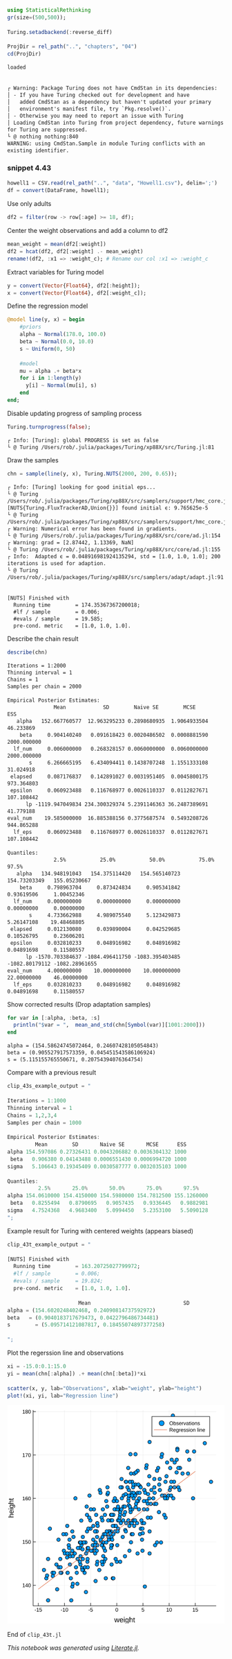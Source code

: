 

```julia
using StatisticalRethinking
gr(size=(500,500));

Turing.setadbackend(:reverse_diff)

ProjDir = rel_path("..", "chapters", "04")
cd(ProjDir)
```

    loaded


    ┌ Warning: Package Turing does not have CmdStan in its dependencies:
    │ - If you have Turing checked out for development and have
    │   added CmdStan as a dependency but haven't updated your primary
    │   environment's manifest file, try `Pkg.resolve()`.
    │ - Otherwise you may need to report an issue with Turing
    │ Loading CmdStan into Turing from project dependency, future warnings for Turing are suppressed.
    └ @ nothing nothing:840
    WARNING: using CmdStan.Sample in module Turing conflicts with an existing identifier.


### snippet 4.43


```julia
howell1 = CSV.read(rel_path("..", "data", "Howell1.csv"), delim=';')
df = convert(DataFrame, howell1);
```

Use only adults


```julia
df2 = filter(row -> row[:age] >= 18, df);
```

Center the weight observations and add a column to df2


```julia
mean_weight = mean(df2[:weight])
df2 = hcat(df2, df2[:weight] .- mean_weight)
rename!(df2, :x1 => :weight_c); # Rename our col :x1 => :weight_c
```

Extract variables for Turing model


```julia
y = convert(Vector{Float64}, df2[:height]);
x = convert(Vector{Float64}, df2[:weight_c]);
```

Define the regression model


```julia
@model line(y, x) = begin
    #priors
    alpha ~ Normal(178.0, 100.0)
    beta ~ Normal(0.0, 10.0)
    s ~ Uniform(0, 50)

    #model
    mu = alpha .+ beta*x
    for i in 1:length(y)
      y[i] ~ Normal(mu[i], s)
    end
end;
```

Disable updating progress of sampling process


```julia
Turing.turnprogress(false);
```

    ┌ Info: [Turing]: global PROGRESS is set as false
    └ @ Turing /Users/rob/.julia/packages/Turing/xp88X/src/Turing.jl:81


Draw the samples


```julia
chn = sample(line(y, x), Turing.NUTS(2000, 200, 0.65));
```

    ┌ Info: [Turing] looking for good initial eps...
    └ @ Turing /Users/rob/.julia/packages/Turing/xp88X/src/samplers/support/hmc_core.jl:246
    [NUTS{Turing.FluxTrackerAD,Union{}}] found initial ϵ: 9.765625e-5
    └ @ Turing /Users/rob/.julia/packages/Turing/xp88X/src/samplers/support/hmc_core.jl:291
    ┌ Warning: Numerical error has been found in gradients.
    └ @ Turing /Users/rob/.julia/packages/Turing/xp88X/src/core/ad.jl:154
    ┌ Warning: grad = [2.87442, 1.13369, NaN]
    └ @ Turing /Users/rob/.julia/packages/Turing/xp88X/src/core/ad.jl:155
    ┌ Info:  Adapted ϵ = 0.048916981924135294, std = [1.0, 1.0, 1.0]; 200 iterations is used for adaption.
    └ @ Turing /Users/rob/.julia/packages/Turing/xp88X/src/samplers/adapt/adapt.jl:91


    [NUTS] Finished with
      Running time        = 174.35367367200018;
      #lf / sample        = 0.006;
      #evals / sample     = 19.585;
      pre-cond. metric    = [1.0, 1.0, 1.0].


Describe the chain result


```julia
describe(chn)
```

    Iterations = 1:2000
    Thinning interval = 1
    Chains = 1
    Samples per chain = 2000
    
    Empirical Posterior Estimates:
                   Mean            SD        Naive SE        MCSE         ESS    
       alpha   152.667760577  12.963295233 0.2898680935  1.9064933504   46.233869
        beta     0.904140240   0.091618423 0.0020486502  0.0008881590 2000.000000
      lf_num     0.006000000   0.268328157 0.0060000000  0.0060000000 2000.000000
           s     6.266665195   6.434094411 0.1438707248  1.1551333108   31.024918
     elapsed     0.087176837   0.142891027 0.0031951405  0.0045800175  973.364803
     epsilon     0.060923488   0.116768977 0.0026110337  0.0112827671  107.108442
          lp -1119.947049834 234.300329374 5.2391146363 36.2487389691   41.779188
    eval_num    19.585000000  16.885388156 0.3775687574  0.5493208726  944.865288
      lf_eps     0.060923488   0.116768977 0.0026110337  0.0112827671  107.108442
    
    Quantiles:
                   2.5%           25.0%           50.0%           75.0%          97.5%    
       alpha   134.948191043   154.375114420   154.565140723   154.73203349   155.05230667
        beta     0.798963704     0.873424834     0.905341842     0.93619506     1.00452346
      lf_num     0.000000000     0.000000000     0.000000000     0.00000000     0.00000000
           s     4.733662988     4.989075540     5.123429873     5.26147108    19.48468805
     elapsed     0.012130080     0.039890004     0.042529685     0.10526795     0.23606201
     epsilon     0.032810233     0.048916982     0.048916982     0.04891698     0.11580557
          lp -1570.703384637 -1084.496411750 -1083.395403485 -1082.80179112 -1082.28961655
    eval_num     4.000000000    10.000000000    10.000000000    22.00000000    46.00000000
      lf_eps     0.032810233     0.048916982     0.048916982     0.04891698     0.11580557
    


Show corrected results (Drop adaptation samples)


```julia
for var in [:alpha, :beta, :s]
  println("$var = ",  mean_and_std(chn[Symbol(var)][1001:2000]))
end
```

    alpha = (154.58624745072464, 0.24607428105054843)
    beta = (0.905527917573359, 0.045451543586106924)
    s = (5.115155765550671, 0.20754394076364754)


Compare with a previous result


```julia
clip_43s_example_output = "

Iterations = 1:1000
Thinning interval = 1
Chains = 1,2,3,4
Samples per chain = 1000

Empirical Posterior Estimates:
         Mean        SD       Naive SE       MCSE      ESS
alpha 154.597086 0.27326431 0.0043206882 0.0036304132 1000
 beta   0.906380 0.04143488 0.0006551430 0.0006994720 1000
sigma   5.106643 0.19345409 0.0030587777 0.0032035103 1000

Quantiles:
          2.5%       25.0%       50.0%       75.0%       97.5%
alpha 154.0610000 154.4150000 154.5980000 154.7812500 155.1260000
 beta   0.8255494   0.8790695   0.9057435   0.9336445   0.9882981
sigma   4.7524368   4.9683400   5.0994450   5.2353100   5.5090128
";
```

Example result for Turing with centered weights (appears biased)


```julia
clip_43t_example_output = "

[NUTS] Finished with
  Running time        = 163.20725027799972;
  #lf / sample        = 0.006;
  #evals / sample     = 19.824;
  pre-cond. metric    = [1.0, 1.0, 1.0].

                       Mean                              SD
alpha = (154.6020248402468, 0.24090814737592972)
beta   = (0.9040183717679473, 0.0422796486734481)
s        = (5.095714121087817, 0.18455074897377258)

";
```

Plot the regerssion line and observations


```julia
xi = -15.0:0.1:15.0
yi = mean(chn[:alpha]) .+ mean(chn[:beta])*xi

scatter(x, y, lab="Observations", xlab="weight", ylab="height")
plot!(xi, yi, lab="Regression line")
```




![svg](output_24_0.svg)



End of `clip_43t.jl`

*This notebook was generated using [Literate.jl](https://github.com/fredrikekre/Literate.jl).*
